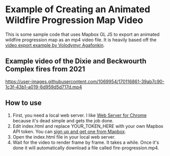 # Example of Creating an Animated Wildfire Progression Map Video
This is some sample code that uses Mapbox GL JS to export an animated wildfire progression map as an mp4 video file. It is heavily based off the [video export example by Volodymyr Agafonkin](https://github.com/mapbox/mapbox-gl-js/blob/main/debug/video-export.html). 

## Example video of the Dixie and Beckwourth Complex fires from 2021
https://user-images.githubusercontent.com/1069954/170116861-39ab7c90-1c3f-43b1-a019-6d959d5d717d.mp4

## How to use
1. First, you need a local web server. I like [Web Server for Chrome](https://chrome.google.com/webstore/detail/web-server-for-chrome/ofhbbkphhbklhfoeikjpcbhemlocgigb?hl=en) because it's dead simple and gets the job done. 
2. Edit index.html and replace YOUR_TOKEN_HERE with your own Mapbox API token. You can [sign up and get one from Mapbox](https://account.mapbox.com/auth/signup). 
3. Open the index.html file in your local web server. 
4. Wait for the video to render frame by frame. It takes a while. Once it's done it will automatically download a file called fire-progression.mp4. 
